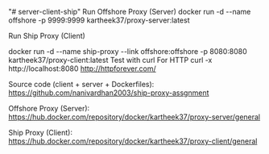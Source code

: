 "# server-client-ship" 
Run Offshore Proxy (Server)
docker run -d --name offshore -p 9999:9999 kartheek37/proxy-server:latest

Run Ship Proxy (Client)

docker run -d --name ship-proxy --link offshore:offshore -p 8080:8080 kartheek37/proxy-client:latest
Test with curl
For HTTP
curl -x http://localhost:8080 http://httpforever.com/

Source code (client + server + Dockerfiles):
https://github.com/nanivardhan2003/ship-proxy-assgnment

Offshore Proxy (Server):
https://hub.docker.com/repository/docker/kartheek37/proxy-server/general

Ship Proxy (Client):
https://hub.docker.com/repository/docker/kartheek37/proxy-client/general
